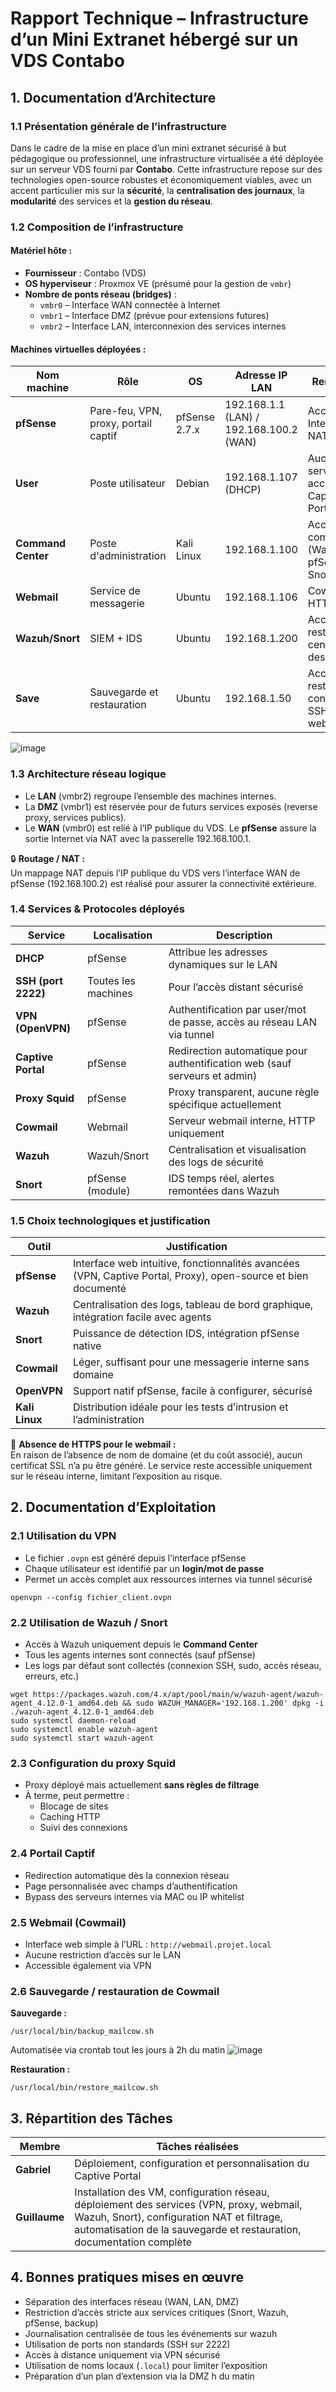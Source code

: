 
# Rapport Technique – Infrastructure d’un Mini Extranet hébergé sur un VDS Contabo

## 1. Documentation d’Architecture

### 1.1 Présentation générale de l’infrastructure

Dans le cadre de la mise en place d’un mini extranet sécurisé à but pédagogique ou professionnel, une infrastructure virtualisée a été déployée sur un serveur VDS fourni par **Contabo**. Cette infrastructure repose sur des technologies open-source robustes et économiquement viables, avec un accent particulier mis sur la **sécurité**, la **centralisation des journaux**, la **modularité** des services et la **gestion du réseau**.

### 1.2 Composition de l’infrastructure

#### Matériel hôte :
- **Fournisseur** : Contabo (VDS)
- **OS hyperviseur** : Proxmox VE (présumé pour la gestion de `vmbr`)
- **Nombre de ponts réseau (bridges)** :
  - `vmbr0` – Interface WAN connectée à Internet
  - `vmbr1` – Interface DMZ (prévue pour extensions futures)
  - `vmbr2` – Interface LAN, interconnexion des services internes

#### Machines virtuelles déployées :

| Nom machine        | Rôle                  | OS         | Adresse IP LAN           | Remarques                        |
|--------------------|------------------------|------------|---------------------------|----------------------------------|
| **pfSense**        | Pare-feu, VPN, proxy, portail captif | pfSense 2.7.x | 192.168.1.1 (LAN) / 192.168.100.2 (WAN) | Accès Internet via NAT |
| **User**           | Poste utilisateur      | Debian     | 192.168.1.107 (DHCP)      | Aucun service, accès via Captive Portal |
| **Command Center** | Poste d'administration | Kali Linux | 192.168.1.100             | Accès complet (Wazuh, pfSense, Snort) |
| **Webmail**        | Service de messagerie  | Ubuntu     | 192.168.1.106             | Cowmail en HTTP |
| **Wazuh/Snort**    | SIEM + IDS             | Ubuntu     | 192.168.1.200             | Accès restreint, centralisation des logs |
| **Save**            | Sauvegarde et restauration| Ubuntu | 192.168.1.50              | Accès restreint et connexion SSH au webmail |

![image](https://github.com/user-attachments/assets/ae9eb749-5016-48a6-9e15-8a7a2243f366)

### 1.3 Architecture réseau logique

- Le **LAN** (vmbr2) regroupe l’ensemble des machines internes.
- La **DMZ** (vmbr1) est réservée pour de futurs services exposés (reverse proxy, services publics).
- Le **WAN** (vmbr0) est relié à l’IP publique du VDS. Le **pfSense** assure la sortie Internet via NAT avec la passerelle 192.168.100.1.

🔒 **Routage / NAT :**  
Un mappage NAT depuis l’IP publique du VDS vers l’interface WAN de pfSense (192.168.100.2) est réalisé pour assurer la connectivité extérieure.

### 1.4 Services & Protocoles déployés

| Service             | Localisation       | Description |
|---------------------|--------------------|-------------|
| **DHCP**            | pfSense            | Attribue les adresses dynamiques sur le LAN |
| **SSH (port 2222)** | Toutes les machines| Pour l’accès distant sécurisé |
| **VPN (OpenVPN)**   | pfSense            | Authentification par user/mot de passe, accès au réseau LAN via tunnel |
| **Captive Portal**  | pfSense            | Redirection automatique pour authentification web (sauf serveurs et admin) |
| **Proxy Squid**     | pfSense            | Proxy transparent, aucune règle spécifique actuellement |
| **Cowmail**         | Webmail            | Serveur webmail interne, HTTP uniquement |
| **Wazuh**           | Wazuh/Snort        | Centralisation et visualisation des logs de sécurité |
| **Snort**           | pfSense (module)   | IDS temps réel, alertes remontées dans Wazuh |

### 1.5 Choix technologiques et justification

| Outil       | Justification |
|-------------|----------------|
| **pfSense** | Interface web intuitive, fonctionnalités avancées (VPN, Captive Portal, Proxy), open-source et bien documenté |
| **Wazuh**   | Centralisation des logs, tableau de bord graphique, intégration facile avec agents |
| **Snort**   | Puissance de détection IDS, intégration pfSense native |
| **Cowmail** | Léger, suffisant pour une messagerie interne sans domaine |
| **OpenVPN** | Support natif pfSense, facile à configurer, sécurisé |
| **Kali Linux** | Distribution idéale pour les tests d’intrusion et l’administration |

📝 **Absence de HTTPS pour le webmail :**  
En raison de l’absence de nom de domaine (et du coût associé), aucun certificat SSL n’a pu être généré. Le service reste accessible uniquement sur le réseau interne, limitant l’exposition au risque.

## 2. Documentation d’Exploitation

### 2.1 Utilisation du VPN

- Le fichier `.ovpn` est généré depuis l’interface pfSense
- Chaque utilisateur est identifié par un **login/mot de passe**
- Permet un accès complet aux ressources internes via tunnel sécurisé

```
openvpn --config fichier_client.ovpn
```

### 2.2 Utilisation de Wazuh / Snort

- Accès à Wazuh uniquement depuis le **Command Center**
- Tous les agents internes sont connectés (sauf pfSense)
- Les logs par défaut sont collectés (connexion SSH, sudo, accès réseau, erreurs, etc.)

```
wget https://packages.wazuh.com/4.x/apt/pool/main/w/wazuh-agent/wazuh-agent_4.12.0-1_amd64.deb && sudo WAZUH_MANAGER='192.168.1.200' dpkg -i ./wazuh-agent_4.12.0-1_amd64.deb
sudo systemctl daemon-reload
sudo systemctl enable wazuh-agent
sudo systemctl start wazuh-agent
```

### 2.3 Configuration du proxy Squid

- Proxy déployé mais actuellement **sans règles de filtrage**
- À terme, peut permettre :
  - Blocage de sites
  - Caching HTTP
  - Suivi des connexions

### 2.4 Portail Captif

- Redirection automatique dès la connexion réseau
- Page personnalisée avec champs d’authentification
- Bypass des serveurs internes via MAC ou IP whitelist

### 2.5 Webmail (Cowmail)

- Interface web simple à l’URL : `http://webmail.projet.local`
- Aucune restriction d’accès sur le LAN
- Accessible également via VPN

### 2.6 Sauvegarde / restauration de Cowmail

**Sauvegarde :**
```
/usr/local/bin/backup_mailcow.sh

```
Automatisée via crontab tout les jours à 2h du matin
![image](https://github.com/user-attachments/assets/37d2fb6e-aaed-4821-9f59-9723ea79d678)

**Restauration :**
```
/usr/local/bin/restore_mailcow.sh
```

## 3. Répartition des Tâches

| Membre     | Tâches réalisées |
|------------|------------------|
| **Gabriel** | Déploiement, configuration et personnalisation du Captive Portal |
| **Guillaume** | Installation des VM, configuration réseau, déploiement des services (VPN, proxy, webmail, Wazuh, Snort), configuration NAT et filtrage, automatisation de la sauvegarde et restauration, documentation complète |

## 4. Bonnes pratiques mises en œuvre

- Séparation des interfaces réseau (WAN, LAN, DMZ)
- Restriction d’accès stricte aux services critiques (Snort, Wazuh, pfSense, backup)
- Journalisation centralisée de tous les événements sur wazuh
- Utilisation de ports non standards (SSH sur 2222)
- Accès à distance uniquement via VPN sécurisé
- Utilisation de noms locaux (`.local`) pour limiter l’exposition
- Préparation d’un plan d’extension via la DMZ
h du matin
